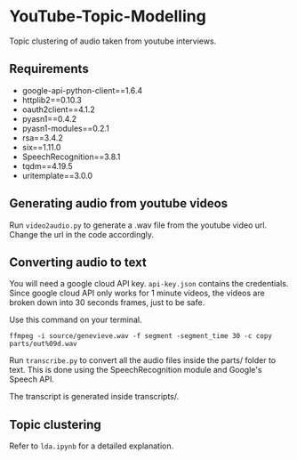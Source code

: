 # YouTube-Topic-Modelling
Topic clustering of audio taken from youtube interviews.

## Requirements
* google-api-python-client==1.6.4
* httplib2==0.10.3
* oauth2client==4.1.2
* pyasn1==0.4.2
* pyasn1-modules==0.2.1
* rsa==3.4.2
* six==1.11.0
* SpeechRecognition==3.8.1
* tqdm==4.19.5
* uritemplate==3.0.0

## Generating audio from youtube videos

Run ``` video2audio.py ``` to generate a .wav file from the youtube video url. Change the url in the code accordingly.

## Converting audio to text 

You will need a google cloud API key. ``` api-key.json ``` contains the credentials. 
Since google cloud API only works for 1 minute videos, the videos are broken down into 30 seconds frames, just to be safe.

Use this command on your terminal.

``` ffmpeg -i source/genevieve.wav -f segment -segment_time 30 -c copy parts/out%09d.wav ```

Run ``` transcribe.py ``` to convert all the audio files inside the parts/ folder to text. This is done using the SpeechRecognition module and Google's Speech API. 

The transcript is generated inside transcripts/.

## Topic clustering

Refer to ``` lda.ipynb ``` for a detailed explanation.